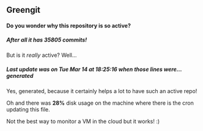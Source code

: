 ## Greengit

#### Do you wonder why this repository is so active?

##### After all it has 35805 commits!

But is it *really* active? Well...

##### Last update was on Tue Mar 14 at 18:25:16 when those lines were... generated

Yes, generated, because it certainly helps a lot to have such an active repo!

Oh and there was **28%** disk usage on the machine
where there is the cron updating this file.

Not the best way to monitor a VM in the cloud but it works! :)
